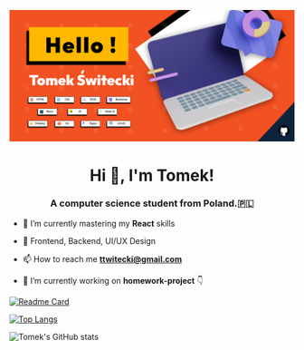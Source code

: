 ![Tomek's Github banner](banner.png)

<h1 align="center">Hi 👋, I'm Tomek!</h1>
<h3 align="center">A computer science student from Poland.🇵🇱</h3>



- 🌱 I’m currently mastering my **React** skills

- 📰 Frontend, Backend, UI/UX Design

- 📫 How to reach me **ttwitecki@gmail.com**

- 🔭 I’m currently working on **homework-project** 👇

[![Readme Card](https://github-readme-stats.vercel.app/api/pin/?username=TomekSwitecki&repo=homework-project&theme=react)](https://github.com/TomekSwitecki/homework-project)

[![Top Langs](https://github-readme-stats.vercel.app/api/top-langs/?username=TomekSwitecki&layout=compact&theme=react)](https://github.com/TomekSwitecki/github-readme-stats)

![Tomek's GitHub stats](https://github-readme-stats.vercel.app/api?username=TomekSwitecki&show_icons=true&theme=react)


